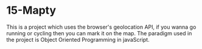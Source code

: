 # 15-Mapty

This is a project which uses the browser's geolocation API, if you wanna go running or cycling then you can mark it on the map.
The paradigm used in the project is Object Oriented Programming in javaScript.
